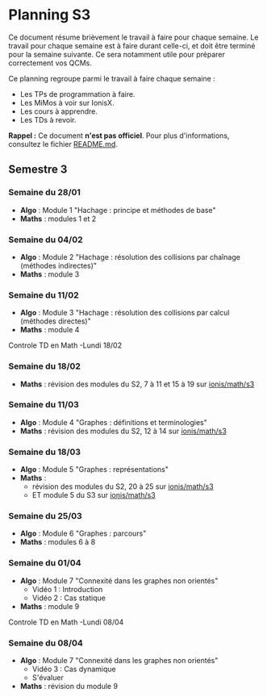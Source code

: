 # Planning S3

Ce document résume brièvement le travail à faire pour chaque semaine.
Le travail pour chaque semaine est à faire durant celle-ci, et doit être terminé pour la semaine suivante. Ce sera notamment utile pour préparer correctement vos QCMs.

Ce planning regroupe parmi le travail à faire chaque semaine :
- Les TPs de programmation à faire.
- Les MiMos à voir sur IonisX.
- Les cours à apprendre.
- Les TDs à revoir.

**Rappel :** Ce document **n'est pas officiel**.
Pour plus d'informations, consultez le fichier [README.md](../../README.md).


## Semestre 3

### Semaine du 28/01 

- **Algo** : Module 1 "Hachage : principe et méthodes de base"
- **Maths** : modules 1 et 2

### Semaine du 04/02  

- **Algo** : Module 2 "Hachage : résolution des collisions par chaînage (méthodes indirectes)"
- **Maths** : module 3

### Semaine du 11/02 

- **Algo** : Module 3 "Hachage : résolution des collisions par calcul (méthodes directes)"
- **Maths** : module 4

Controle TD en Math -Lundi 18/02

### Semaine du 18/02 

- **Maths** : révision des modules du S2, 7 à 11 et 15 à 19 sur [ionis/math/s3](https://ionisx.com/courses/5b5f1c0bdd7f5e39c986908e/epita-maths-s2)

### Semaine du 11/03 

- **Algo** : Module 4 "Graphes : définitions et terminologies"
- **Maths** : révision des modules du S2, 12 à 14 sur [ionis/math/s3](https://ionisx.com/courses/5b5f1c0bdd7f5e39c986908e/epita-maths-s2)

### Semaine du 18/03 

- **Algo** : Module 5 "Graphes : représentations"
- **Maths** : 
	- révision des modules du S2, 20 à 25 sur [ionis/math/s3](https://ionisx.com/courses/5b5f1c0bdd7f5e39c986908e/epita-maths-s2)
	- ET module 5 du S3 sur [ionis/math/s3](https://ionisx.com/courses/5b5f1c38dd7f5e39c986908f/epita-maths-s3)

### Semaine du 25/03 

- **Algo** : Module 6 "Graphes : parcours"
- **Maths** : modules 6 à 8

### Semaine du 01/04

- **Algo** : Module 7 "Connexité dans les graphes non orientés"
  - Vidéo 1 : Introduction
  - Vidéo 2 : Cas statique
- **Maths** : module 9

Controle TD en Math -Lundi 08/04

### Semaine du 08/04 

- **Algo** : Module 7 "Connexité dans les graphes non orientés"
  - Vidéo 3 : Cas dynamique
  - S'évaluer
- **Maths** : révision du module 9
